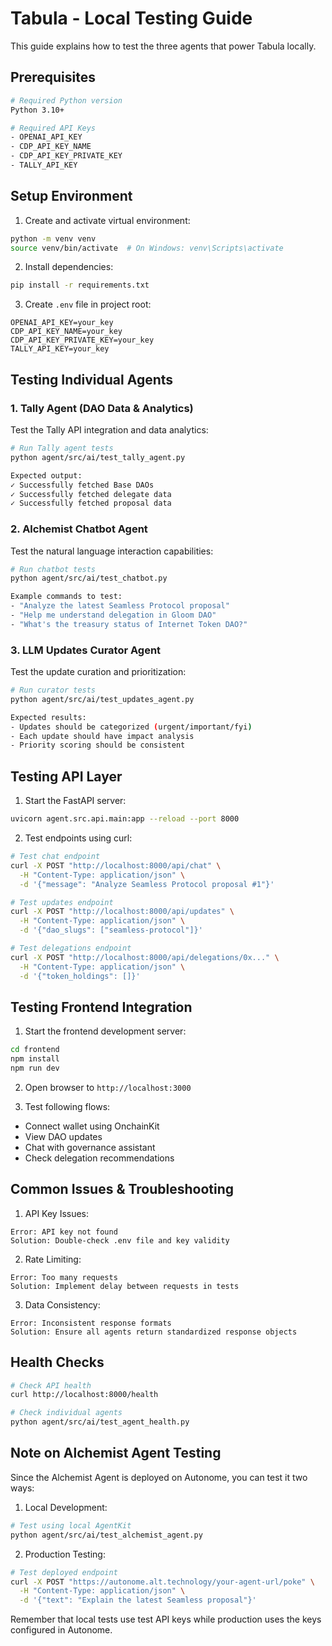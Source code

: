 # Tabula - Local Testing Guide

This guide explains how to test the three agents that power Tabula locally.

## Prerequisites

```bash
# Required Python version
Python 3.10+

# Required API Keys
- OPENAI_API_KEY
- CDP_API_KEY_NAME
- CDP_API_KEY_PRIVATE_KEY
- TALLY_API_KEY
```

## Setup Environment

1. Create and activate virtual environment:
```bash
python -m venv venv
source venv/bin/activate  # On Windows: venv\Scripts\activate
```

2. Install dependencies:
```bash
pip install -r requirements.txt
```

3. Create `.env` file in project root:
```env
OPENAI_API_KEY=your_key
CDP_API_KEY_NAME=your_key
CDP_API_KEY_PRIVATE_KEY=your_key
TALLY_API_KEY=your_key
```

## Testing Individual Agents

### 1. Tally Agent (DAO Data & Analytics)
Test the Tally API integration and data analytics:

```bash
# Run Tally agent tests
python agent/src/ai/test_tally_agent.py

Expected output:
✓ Successfully fetched Base DAOs
✓ Successfully fetched delegate data
✓ Successfully fetched proposal data
```

### 2. Alchemist Chatbot Agent
Test the natural language interaction capabilities:

```bash
# Run chatbot tests
python agent/src/ai/test_chatbot.py

Example commands to test:
- "Analyze the latest Seamless Protocol proposal"
- "Help me understand delegation in Gloom DAO"
- "What's the treasury status of Internet Token DAO?"
```

### 3. LLM Updates Curator Agent
Test the update curation and prioritization:

```bash
# Run curator tests
python agent/src/ai/test_updates_agent.py

Expected results:
- Updates should be categorized (urgent/important/fyi)
- Each update should have impact analysis
- Priority scoring should be consistent
```

## Testing API Layer

1. Start the FastAPI server:
```bash
uvicorn agent.src.api.main:app --reload --port 8000
```

2. Test endpoints using curl:
```bash
# Test chat endpoint
curl -X POST "http://localhost:8000/api/chat" \
  -H "Content-Type: application/json" \
  -d '{"message": "Analyze Seamless Protocol proposal #1"}'

# Test updates endpoint
curl -X POST "http://localhost:8000/api/updates" \
  -H "Content-Type: application/json" \
  -d '{"dao_slugs": ["seamless-protocol"]}'

# Test delegations endpoint
curl -X POST "http://localhost:8000/api/delegations/0x..." \
  -H "Content-Type: application/json" \
  -d '{"token_holdings": []}'
```

## Testing Frontend Integration

1. Start the frontend development server:
```bash
cd frontend
npm install
npm run dev
```

2. Open browser to `http://localhost:3000`

3. Test following flows:
- Connect wallet using OnchainKit
- View DAO updates
- Chat with governance assistant
- Check delegation recommendations

## Common Issues & Troubleshooting

1. API Key Issues:
```
Error: API key not found
Solution: Double-check .env file and key validity
```

2. Rate Limiting:
```
Error: Too many requests
Solution: Implement delay between requests in tests
```

3. Data Consistency:
```
Error: Inconsistent response formats
Solution: Ensure all agents return standardized response objects
```

## Health Checks

```bash
# Check API health
curl http://localhost:8000/health

# Check individual agents
python agent/src/ai/test_agent_health.py
```

## Note on Alchemist Agent Testing

Since the Alchemist Agent is deployed on Autonome, you can test it two ways:

1. Local Development:
```bash
# Test using local AgentKit
python agent/src/ai/test_alchemist_agent.py
```

2. Production Testing:
```bash
# Test deployed endpoint
curl -X POST "https://autonome.alt.technology/your-agent-url/poke" \
  -H "Content-Type: application/json" \
  -d '{"text": "Explain the latest Seamless proposal"}'
```

Remember that local tests use test API keys while production uses the keys configured in Autonome.
